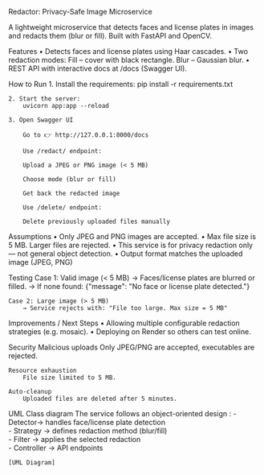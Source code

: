 Redactor: Privacy-Safe Image Microservice

A lightweight microservice that detects faces and license plates in images and redacts them (blur or fill).
Built with FastAPI and OpenCV.

 Features
	•	Detects faces and license plates using Haar cascades.
	•	Two redaction modes:
	        Fill – cover with black rectangle.
	        Blur – Gaussian blur.
	•	REST API with interactive docs at /docs (Swagger UI).

How to Run
	1. Install the requirements:
		pip install -r requirements.txt

	2. Start the server:
		uvicorn app:app --reload

	3. Open Swagger UI

		Go to 👉 http://127.0.0.1:8000/docs

		Use /redact/ endpoint:

		Upload a JPEG or PNG image (< 5 MB)

		Choose mode (blur or fill)

		Get back the redacted image

		Use /delete/ endpoint:

		Delete previously uploaded files manually

Assumptions
	•	Only JPEG and PNG images are accepted.
	•	Max file size is 5 MB. Larger files are rejected.
	•	This service is for privacy redaction only — not general object detection.
	•	Output format matches the uploaded image (JPEG, PNG)

Testing
	Case 1: Valid image (< 5 MB)
		→ Faces/license plates are blurred or filled.
		→ If none found: {"message": "No face or license plate detected."}

	Case 2: Large image (> 5 MB)
		→ Service rejects with: "File too large. Max size = 5 MB"

Improvements / Next Steps
	•	Allowing multiple configurable redaction strategies (e.g. mosaic).
	•	Deploying on Render so others can test online.

Security 
	Malicious uploads
		Only JPEG/PNG are accepted, executables are rejected.

	Resource exhaustion
		File size limited to 5 MB.

	Auto-cleanup
		Uploaded files are deleted after 5 minutes.  


UML Class diagram
	The service follows an object-oriented design :
		- Detector→ handles face/license plate detection  
		- Strategy → defines redaction method (blur/fill)  
		- Filter → applies the selected redaction  
		- Controller →  API endpoints 


	[UML Diagram] 
